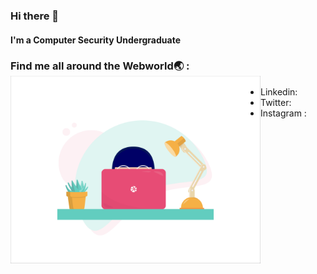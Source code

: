### Hi there 👋
#### I'm a Computer Security Undergraduate

### Find me all around the Webworld🌏 : <img src="https://github.com/Mewni/Mewni/blob/master/Images/image_processing20200119-22208-1tbdbxc.gif" align="left" width="400" height="300">
* Linkedin:
* Twitter:
* Instagram :



<!--
**Mewni/Mewni** is a ✨ _special_ ✨ repository because its `README.md` (this file) appears on your GitHub profile.

Here are some ideas to get you started:

- 🔭 I’m currently working on ...
- 🌱 I’m currently learning ...
- 👯 I’m looking to collaborate on ...
- 🤔 I’m looking for help with ...
- 💬 Ask me about ...
- 📫 How to reach me: ...
- 😄 Pronouns: ...
- ⚡ Fun fact: ...
-->
